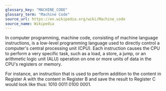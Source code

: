 ```yaml
---
glossary_key: "MACHINE_CODE"
glossary_term: "Machine Code"
source_url: https://en.wikipedia.org/wiki/Machine_code
source_name: Wikipedia
---
```


In computer programming, machine code, consisting of machine language instructions, is a low-level programming language used to directly control a computer's central processing unit (CPU). Each instruction causes the CPU to perform a very specific task, such as a load, a store, a jump, or an arithmetic logic unit (ALU) operation on one or more units of data in the CPU's registers or memory.

For instance, an instruction that is used to perform addition to the content in Register A with the content in Register B and save the result to Register C would look like thus: 1010 0011 0100 0001.
